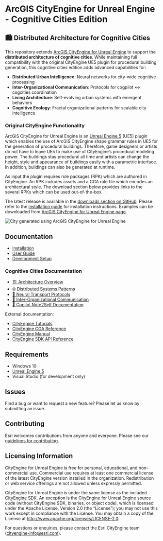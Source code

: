 # ArcGIS CityEngine for Unreal Engine - Cognitive Cities Edition

## 🏙️ Distributed Architecture for Cognitive Cities

This repository extends [ArcGIS CityEngine for Unreal Engine](https://www.unrealengine.com/en-US/unreal-engine-5) to support the **distributed architecture of cognitive cities**. While maintaining full compatibility with the original CityEngine UE5 plugin for procedural building generation, this cognitive cities edition adds advanced capabilities for:

- **Distributed Urban Intelligence**: Neural networks for city-wide cognitive processing
- **Inter-Organizational Communication**: Protocols for cogpilot ↔ cogcities coordination  
- **Living Architecture**: Self-evolving urban systems with emergent behaviors
- **Cognitive Ecology**: Fractal organizational patterns for scalable city intelligence

### Original CityEngine Functionality

ArcGIS CityEngine for Unreal Engine is an [Unreal Engine 5](https://www.unrealengine.com/en-US/unreal-engine-5) (UE5) plugin which enables the use of ArcGIS CityEngine shape grammar rules in UE5 for the generation of procedural buildings. Therefore, game designers or artists do not have to leave UE5 to make use of CityEngine’s procedural modeling power. The buildings stay procedural all time and artists can change the height, style and appearance of buildings easily with a parametric interface. In addition, buildings can also be generated at runtime.

As input the plugin requires rule packages (RPK) which are authored in CityEngine. An RPK includes assets and a CGA rule file which encodes an architectural style. The download section below provides links to the several RPKs which can be used out-of-the-box.

The latest release is available in the [downloads section on GitHub](https://github.com/Esri/vitruvio/releases/latest). Please refer to the [installation guide](doc/installation.md) for installation instructions. Examples can be downloaded from [ArcGIS CityEngine for Unreal Engine page](https://esri.github.io/cityengine/vitruvio#examples).

![City generated using ArcGIS CityEngine for Unreal Engine](doc/img/vitruvio_paris.jpg)

## Documentation

-   [Installation](doc/installation.md)
-   [User Guide](doc/usage.md)
-   [Development Setup](doc/setup.md)

### Cognitive Cities Documentation

-   [🏗️ Architecture Overview](docs/cognitive-cities/architecture/overview.md)
-   [🌐 Distributed Systems Patterns](docs/cognitive-cities/patterns/distributed-systems.md)
-   [🧠 Neural Transport Protocols](docs/cognitive-cities/protocols/neural-transport.md)
-   [🔄 Inter-Organizational Communication](docs/cognitive-cities/protocols/inter-org-comm.md)
-   [📝 Copilot Note2Self Documentation](docs/cognitive-cities/note2self/README.md)

External documentation:

-   [CityEngine Tutorials](https://doc.arcgis.com/en/cityengine/latest/tutorials/introduction-to-the-cityengine-tutorials.htm)
-   [CityEngine CGA Reference](https://doc.arcgis.com/en/cityengine/latest/cga/cityengine-cga-introduction.htm)
-   [CityEngine Manual](https://doc.arcgis.com/en/cityengine/latest/help/cityengine-help-intro.htm)
-   [CityEngine SDK API Reference](https://esri.github.io/cityengine-sdk/html/index.html)

## Requirements

-   Windows 10
-   [Unreal Engine 5](https://www.unrealengine.com/en-US/unreal-engine-5)
-   Visual Studio (for development only)

## Issues

Find a bug or want to request a new feature? Please let us know by submitting an issue.

## Contributing

Esri welcomes contributions from anyone and everyone. Please see our [guidelines for contributing](https://github.com/esri/contributing).

## Licensing Information

CityEngine for Unreal Engine is free for personal, educational, and non-commercial use. Commercial use requires at least one commercial license of the latest CityEngine version installed in the organization. Redistribution or web service offerings are not allowed unless expressly permitted.

CityEngine for Unreal Engine is under the same license as the included [CityEngine SDK](https://github.com/Esri/esri-cityengine-sdk#licensing). An exception is the CityEngine for Unreal Engine source code (without CityEngine SDK, binaries, or object code), which is licensed under the Apache License, Version 2.0 (the “License”); you may not use this work except in compliance with the License. You may obtain a copy of the License at http://www.apache.org/licenses/LICENSE-2.0.

For questions or enquiries, please contact the Esri CityEngine team (cityengine-info@esri.com).
